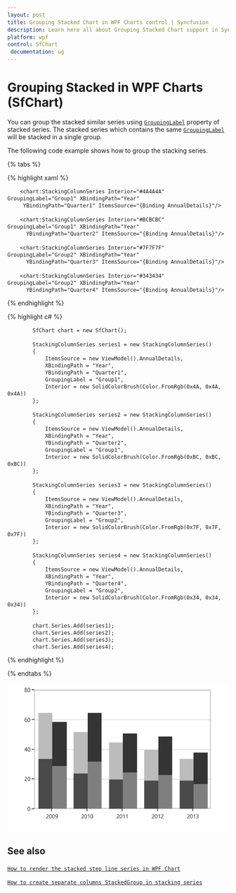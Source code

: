 ```yaml
---
layout: post
title: Grouping Stacked Chart in WPF Charts control | Syncfusion
description: Learn here all about Grouping Stacked Chart support in Syncfusion WPF Charts (SfChart) control and more.
platform: wpf
control: SfChart
 documentation: ug
---
```


# Grouping Stacked in WPF Charts (SfChart)

You can group the stacked similar series using [`GroupingLabel`](https://help.syncfusion.com/cr/wpf/Syncfusion.UI.Xaml.Charts.StackingSeriesBase.html#Syncfusion_UI_Xaml_Charts_StackingSeriesBase_GroupingLabel) property of stacked series. The stacked series which contains the same [`GroupingLabel`](https://help.syncfusion.com/cr/wpf/Syncfusion.UI.Xaml.Charts.StackingSeriesBase.html#Syncfusion_UI_Xaml_Charts_StackingSeriesBase_GroupingLabel) will be stacked in a single group.

The following code example shows how to group the stacking series.

{% tabs %}

{% highlight xaml %}

        <chart:StackingColumnSeries Interior="#4A4A4A" GroupingLabel="Group1" XBindingPath="Year" 
         YBindingPath="Quarter1" ItemsSource="{Binding AnnualDetails}"/>

        <chart:StackingColumnSeries Interior="#BCBCBC" GroupingLabel="Group1" XBindingPath="Year" 
          YBindingPath="Quarter2" ItemsSource="{Binding AnnualDetails}"/>

        <chart:StackingColumnSeries Interior="#7F7F7F" GroupingLabel="Group2" XBindingPath="Year"
          YBindingPath="Quarter3" ItemsSource="{Binding AnnualDetails}"/>

        <chart:StackingColumnSeries Interior="#343434" GroupingLabel="Group2" XBindingPath="Year"
          YBindingPath="Quarter4" ItemsSource="{Binding AnnualDetails}"/>

{% endhighlight %}

{% highlight c# %}

            SfChart chart = new SfChart();

            StackingColumnSeries series1 = new StackingColumnSeries()
            {
                ItemsSource = new ViewModel().AnnualDetails,
                XBindingPath = "Year",
                YBindingPath = "Quarter1",
                GroupingLabel = "Group1",
                Interior = new SolidColorBrush(Color.FromRgb(0x4A, 0x4A, 0x4A))
            };

            StackingColumnSeries series2 = new StackingColumnSeries()
            {
                ItemsSource = new ViewModel().AnnualDetails,
                XBindingPath = "Year",
                YBindingPath = "Quarter2",
                GroupingLabel = "Group1",
                Interior = new SolidColorBrush(Color.FromRgb(0xBC, 0xBC, 0xBC))
            };

            StackingColumnSeries series3 = new StackingColumnSeries()
            {
                ItemsSource = new ViewModel().AnnualDetails,
                XBindingPath = "Year",
                YBindingPath = "Quarter3",
                GroupingLabel = "Group2",
                Interior = new SolidColorBrush(Color.FromRgb(0x7F, 0x7F, 0x7F))
            };

            StackingColumnSeries series4 = new StackingColumnSeries()
            {
                ItemsSource = new ViewModel().AnnualDetails,
                XBindingPath = "Year",
                YBindingPath = "Quarter4",
                GroupingLabel = "Group2",
                Interior = new SolidColorBrush(Color.FromRgb(0x34, 0x34, 0x34))
            };

            chart.Series.Add(series1);
            chart.Series.Add(series2);
            chart.Series.Add(series3);
            chart.Series.Add(series4);
{% endhighlight %}

{% endtabs %}

![Grouping of stacking series in WPF Chart](Series_images/groupingstacking.png)

## See also

[`How to render the stacked step line series in WPF Chart`](https://www.syncfusion.com/kb/10155/how-to-render-the-stacked-step-line-series-in-wpf-chart)

[`How to create separate columns StackedGroup in stacking series`](https://www.syncfusion.com/kb/4730/how-to-create-separate-columns-stackedgroup-in-stacking-series)

